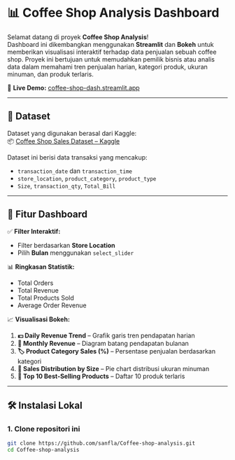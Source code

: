 # 📊 Coffee Shop Analysis Dashboard

Selamat datang di proyek **Coffee Shop Analysis**!  
Dashboard ini dikembangkan menggunakan **Streamlit** dan **Bokeh** untuk memberikan visualisasi interaktif terhadap data penjualan sebuah coffee shop. Proyek ini bertujuan untuk memudahkan pemilik bisnis atau analis data dalam memahami tren penjualan harian, kategori produk, ukuran minuman, dan produk terlaris.

🔗 **Live Demo:** [coffee-shop-dash.streamlit.app](https://coffee-shop-dash.streamlit.app/)

---

## 📁 Dataset

Dataset yang digunakan berasal dari Kaggle:  
📦 [Coffee Shop Sales Dataset – Kaggle](https://www.kaggle.com/datasets/divu2001/coffee-shop-sales-analysis/data)

Dataset ini berisi data transaksi yang mencakup:
- `transaction_date` dan `transaction_time`
- `store_location`, `product_category`, `product_type`
- `Size`, `transaction_qty`, `Total_Bill`

---

## 🚀 Fitur Dashboard

✅ **Filter Interaktif:**
- Filter berdasarkan **Store Location**
- Pilih **Bulan** menggunakan `select_slider`

📊 **Ringkasan Statistik:**
- Total Orders  
- Total Revenue  
- Total Products Sold  
- Average Order Revenue  

📈 **Visualisasi Bokeh:**
1. **💵 Daily Revenue Trend** – Grafik garis tren pendapatan harian  
2. **📆 Monthly Revenue** – Diagram batang pendapatan bulanan  
3. **🏷️ Product Category Sales (%)** – Persentase penjualan berdasarkan kategori  
4. **🥤 Sales Distribution by Size** – Pie chart distribusi ukuran minuman  
5. **🥇 Top 10 Best-Selling Products** – Daftar 10 produk terlaris  

---

## 🛠️ Instalasi Lokal

### 1. Clone repositori ini
```bash
git clone https://github.com/sanfla/Coffee-shop-analysis.git
cd Coffee-shop-analysis
